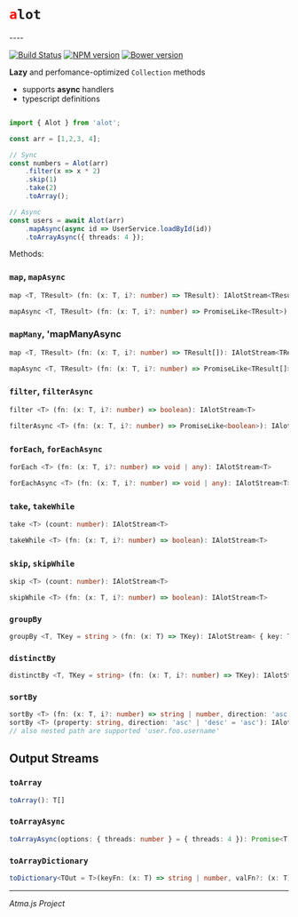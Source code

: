 <h1><font color='red'><code>a</code></font><code>lot</code></h1>
----

[![Build Status](https://travis-ci.org/atmajs/Ruta.png?branch=master)](https://travis-ci.org/tenbits/alot)
[![NPM version](https://badge.fury.io/js/alot.svg)](http://badge.fury.io/js/alot)
[![Bower version](https://badge.fury.io/bo/alot.svg)](http://badge.fury.io/bo/alot)


**Lazy** and perfomance-optimized `Collection` methods

* supports **async** handlers
* typescript definitions



```typescript

import { Alot } from 'alot';

const arr = [1,2,3, 4];

// Sync
const numbers = Alot(arr)
    .filter(x => x * 2)
    .skip(1)
    .take(2)
    .toArray();

// Async
const users = await Alot(arr)
    .mapAsync(async id => UserService.loadById(id))
    .toArrayAsync({ threads: 4 });

```

Methods: 

### `map`, `mapAsync`

```ts
map <T, TResult> (fn: (x: T, i?: number) => TResult): IAlotStream<TResult>
```

```ts
mapAsync <T, TResult> (fn: (x: T, i?: number) => PromiseLike<TResult>): IAlotStream<TResult>
```

### `mapMany`, 'mapManyAsync

```ts
map <T, TResult> (fn: (x: T, i?: number) => TResult[]): IAlotStream<TResult>
```

```ts
mapAsync <T, TResult> (fn: (x: T, i?: number) => PromiseLike<TResult[]>): IAlotStream<TResult>
```


### `filter`, `filterAsync`

```ts
filter <T> (fn: (x: T, i?: number) => boolean): IAlotStream<T>
```

```ts
filterAsync <T> (fn: (x: T, i?: number) => PromiseLike<boolean>): IAlotStream<T>
```


### `forEach`, `forEachAsync`
```ts
forEach <T> (fn: (x: T, i?: number) => void | any): IAlotStream<T>
```
```ts
forEachAsync <T> (fn: (x: T, i?: number) => void | any): IAlotStream<T>
```

### `take`, `takeWhile`

```ts
take <T> (count: number): IAlotStream<T>
```

```ts
takeWhile <T> (fn: (x: T, i?: number) => boolean): IAlotStream<T>
```

### `skip`, `skipWhile`

```ts
skip <T> (count: number): IAlotStream<T>
```

```ts
skipWhile <T> (fn: (x: T, i?: number) => boolean): IAlotStream<T>
```


### `groupBy`

```ts
groupBy <T, TKey = string > (fn: (x: T) => TKey): IAlotStream< { key: TKey[], values: T[] } >
```

### `distinctBy`

```ts
distinctBy <T, TKey = string> (fn: (x: T, i?: number) => TKey): IAlotStream<T>
```


### `sortBy`

```ts
sortBy <T> (fn: (x: T, i?: number) => string | number, direction: 'asc' | 'desc' = 'asc'): IAlotStream<T>
sortBy <T> (property: string, direction: 'asc' | 'desc' = 'asc'): IAlotStream<T>
// also nested path are supported 'user.foo.username'
```

## Output Streams

### `toArray`

```ts
toArray(): T[]
```

### `toArrayAsync`

```ts
toArrayAsync(options: { threads: number } = { threads: 4 }): Promise<T[]>
```


### `toArrayDictionary`


```ts
toDictionary<TOut = T>(keyFn: (x: T) => string | number, valFn?: (x: T) => TOut ): { [key: string]: TOut }
```



----
_Atma.js Project_
